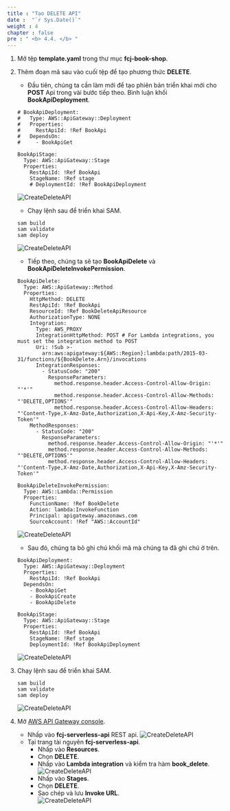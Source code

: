 ```yaml
---
title : "Tạo DELETE API"
date :  "`r Sys.Date()`" 
weight : 4
chapter : false
pre : " <b> 4.4. </b> "
---
```

1. Mở tệp **template.yaml** trong thư mục **fcj-book-shop**.

2. Thêm đoạn mã sau vào cuối tệp để tạo phương thức **DELETE**.
    - Đầu tiên, chúng ta cần làm mới để tạo phiên bản triển khai mới cho **POST** Api trong vài bước tiếp theo. Bình luận khối **BookApiDeployment**.
    ```
    # BookApiDeployment:
    #   Type: AWS::ApiGateway::Deployment
    #   Properties:
    #     RestApiId: !Ref BookApi
    #   DependsOn:
    #     - BookApiGet

    BookApiStage:
      Type: AWS::ApiGateway::Stage
      Properties:
        RestApiId: !Ref BookApi
        StageName: !Ref stage
        # DeploymentId: !Ref BookApiDeployment
    ```
    ![CreateDeleteAPI](/000080-Book-store-Deploying-Serverless-Book-store-with-AWS-SAM/images/temp/1/72.png?&width=90pc)
    - Chạy lệnh sau để triển khai SAM.
    ```
    sam build
    sam validate
    sam deploy
    ```
    ![CreateDeleteAPI](/000080-Book-store-Deploying-Serverless-Book-store-with-AWS-SAM/images/temp/1/73.png?&width=90pc)
    - Tiếp theo, chúng ta sẽ tạo **BookApiDelete** và **BookApiDeleteInvokePermission**.
    ```
    BookApiDelete:
      Type: AWS::ApiGateway::Method
      Properties:
        HttpMethod: DELETE
        RestApiId: !Ref BookApi
        ResourceId: !Ref BookDeleteApiResource
        AuthorizationType: NONE
        Integration:
          Type: AWS_PROXY
          IntegrationHttpMethod: POST # For Lambda integrations, you must set the integration method to POST
          Uri: !Sub >-
            arn:aws:apigateway:${AWS::Region}:lambda:path/2015-03-31/functions/${BookDelete.Arn}/invocations
          IntegrationResponses:
            - StatusCode: "200"
              ResponseParameters:
                method.response.header.Access-Control-Allow-Origin: "'*'"
                method.response.header.Access-Control-Allow-Methods: "'DELETE,OPTIONS'"
                method.response.header.Access-Control-Allow-Headers: "'Content-Type,X-Amz-Date,Authorization,X-Api-Key,X-Amz-Security-Token'"
        MethodResponses:
          - StatusCode: "200"
            ResponseParameters:
              method.response.header.Access-Control-Allow-Origin: "'*'"
              method.response.header.Access-Control-Allow-Methods: "'DELETE,OPTIONS'"
              method.response.header.Access-Control-Allow-Headers: "'Content-Type,X-Amz-Date,Authorization,X-Api-Key,X-Amz-Security-Token'"

    BookApiDeleteInvokePermission:
      Type: AWS::Lambda::Permission
      Properties:
        FunctionName: !Ref BookDelete
        Action: lambda:InvokeFunction
        Principal: apigateway.amazonaws.com
        SourceAccount: !Ref "AWS::AccountId"
    ```
    ![CreateDeleteAPI](/000080-Book-store-Deploying-Serverless-Book-store-with-AWS-SAM/images/temp/1/79.png?&width=90pc)
    - Sau đó, chúng ta bỏ ghi chú khối mã mà chúng ta đã ghi chú ở trên.
    ```
    BookApiDeployment:
      Type: AWS::ApiGateway::Deployment
      Properties:
        RestApiId: !Ref BookApi
      DependsOn:
        - BookApiGet
        - BookApiCreate
        - BookApiDelete

    BookApiStage:
      Type: AWS::ApiGateway::Stage
      Properties:
        RestApiId: !Ref BookApi
        StageName: !Ref stage
        DeploymentId: !Ref BookApiDeployment
    ```
    ![CreateDeleteAPI](/000080-Book-store-Deploying-Serverless-Book-store-with-AWS-SAM/images/temp/1/80.png?&width=90pc)

3. Chạy lệnh sau để triển khai SAM.
    ```
    sam build
    sam validate
    sam deploy
    ```
    ![CreateDeleteAPI](/000080-Book-store-Deploying-Serverless-Book-store-with-AWS-SAM/images/temp/1/81.png?&width=90pc)

4. Mở [AWS API Gateway console](https://us-east-1.console.aws.amazon.com/apigateway/home?region=us-east-1).
    - Nhấp vào **fcj-serverless-api** REST api.
    ![CreateDeleteAPI](/000080-Book-store-Deploying-Serverless-Book-store-with-AWS-SAM/images/temp/1/64.png?width=90pc)
    - Tại trang tài nguyên **fcj-serverless-api**.
      - Nhấp vào **Resources**.
      - Chọn **DELETE**.
      - Nhấp vào **Lambda integration** và kiểm tra hàm **book_delete**.     
      ![CreateDeleteAPI](/000080-Book-store-Deploying-Serverless-Book-store-with-AWS-SAM/images/temp/1/82.png?&width=90pc)
      - Nhấp vào **Stages**.
      - Chọn **DELETE**.
      - Sao chép và lưu **Invoke URL**.     
      ![CreateDeleteAPI](/000080-Book-store-Deploying-Serverless-Book-store-with-AWS-SAM/images/temp/1/83.png?&width=90pc)
